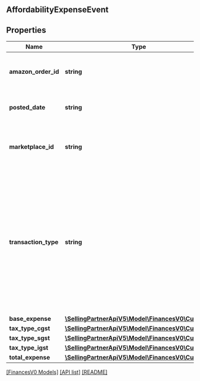 ## AffordabilityExpenseEvent

## Properties

Name | Type | Description | Notes
------------ | ------------- | ------------- | -------------
**amazon_order_id** | **string** | An Amazon-defined identifier for an order. | [optional]
**posted_date** | **string** | A date string in ISO 8601 format. | [optional]
**marketplace_id** | **string** | An encrypted, Amazon-defined marketplace identifier. | [optional]
**transaction_type** | **string** | Indicates the type of transaction. <br><br>Possible values:<br><br>* Charge - For an affordability promotion expense.<br><br>* Refund - For an affordability promotion expense reversal. | [optional]
**base_expense** | [**\SellingPartnerApiV5\Model\FinancesV0\Currency**](Currency.md) |  | [optional]
**tax_type_cgst** | [**\SellingPartnerApiV5\Model\FinancesV0\Currency**](Currency.md) |  |
**tax_type_sgst** | [**\SellingPartnerApiV5\Model\FinancesV0\Currency**](Currency.md) |  |
**tax_type_igst** | [**\SellingPartnerApiV5\Model\FinancesV0\Currency**](Currency.md) |  |
**total_expense** | [**\SellingPartnerApiV5\Model\FinancesV0\Currency**](Currency.md) |  | [optional]

[[FinancesV0 Models]](../) [[API list]](../../Api) [[README]](../../../README.md)
